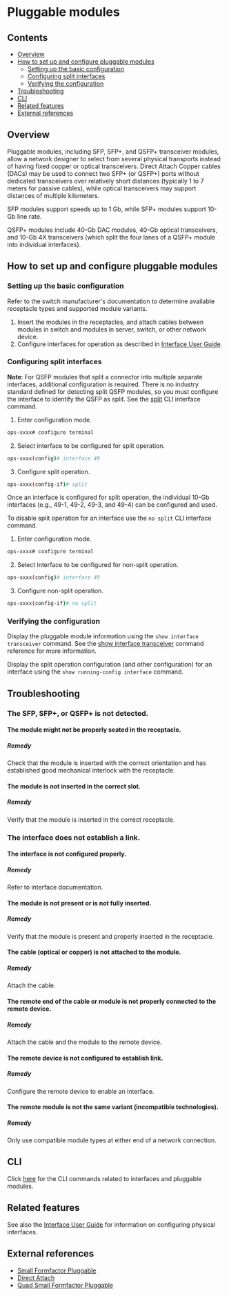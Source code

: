 
# Pluggable modules

## Contents

- [Overview](#overview)
- [How to set up and configure pluggable modules](#how-to-set-up-and-configure-pluggable-modules)
	- [Setting up the basic configuration](#setting-up-the-basic-configuration)
	- [Configuring split interfaces](#configuring-split-interfaces)
	- [Verifying the configuration](#verifying-the-configuration)
- [Troubleshooting](#troubleshooting)
- [CLI](#cli)
- [Related features](#related-features)
- [External references](#external-references)

## Overview
Pluggable modules, including SFP, SFP+, and QSFP+ transceiver modules, allow a network designer to select from several physical transports instead of having fixed copper or optical transceivers. Direct Attach Copper cables (DACs) may be used to connect two SFP+ (or QSFP+) ports without dedicated transceivers over relatively short distances (typically 1 to 7 meters for passive cables), while optical transceivers may support distances of multiple kilometers.

SFP modules support speeds up to 1 Gb, while SFP+ modules support 10-Gb line rate.

QSFP+ modules include 40-Gb DAC modules, 40-Gb optical transceivers, and 10-Gb 4X transceivers (which split the four lanes of a QSFP+ module into individual interfaces).

## How to set up and configure pluggable modules

### Setting up the basic configuration

Refer to the switch manufacturer's documentation to determine available receptacle types and supported module variants.
 1. Insert the modules in the receptacles, and attach cables between modules in switch and modules in server, switch, or other network device.
 1. Configure interfaces for operation as described in [Interface User Guide](http://www.openswitch.net/documents/user/interface_user_guide).

### Configuring split interfaces
**Note**: For QSFP modules that split a connector into multiple separate interfaces, additional configuration is required. There is no industry standard defined for detecting split QSFP modules, so you must configure the interface to identify the QSFP as split. See the [split](http://www.openswitch.net/documents/user/interface_cli#intfsplit) CLI interface command.

1. Enter configuration mode.
```bash
ops-xxxx# configure terminal
```
2. Select interface to be configured for split operation.
```bash
ops-xxxx(config)# interface 49
```
3. Configure split operation.
```bash
ops-xxxx(config-if)# split
```

Once an interface is configured for split operation, the individual 10-Gb interfaces (e.g., 49-1, 49-2, 49-3, and 49-4) can be configured and used.

To disable split operation for an interface use the `no split` CLI interface command.

1. Enter configuration mode.
```bash
ops-xxxx# configure terminal
```
2. Select interface to be configured for non-split operation.
```bash
ops-xxxx(config)# interface 49
```
3. Configure non-split operation.
```bash
ops-xxxx(config-if)# no split
```

### Verifying the configuration

Display the pluggable module information using the `show interface transceiver` command. See the [show interface transceiver](http://www.openswitch.net/documents/user/interface_cli#showalltransintf) command reference for more information.

Display the split operation configuration (and other configuration) for an interface using the `show running-config interface` command.

## Troubleshooting

### The SFP, SFP+, or QSFP+ is not detected.
#### The module might not be properly seated in the receptacle.
##### Remedy
Check that the module is inserted with the correct orientation and has established good mechanical interlock with the receptacle.
#### The module is not inserted in the correct slot.
##### Remedy
Verify that the module is inserted in the correct receptacle.
### The interface does not establish a link.
#### The interface is not configured properly.
##### Remedy
Refer to interface documentation.
#### The module is not present or is not fully inserted.
##### Remedy
Verify that the module is present and properly inserted in the receptacle.
#### The cable (optical or copper) is not attached to the module.
##### Remedy
Attach the cable.
#### The remote end of the cable or module is not properly connected to the remote device.
##### Remedy
Attach the cable and the module to the remote device.
#### The remote device is not configured to establish link.
##### Remedy
Configure the remote device to enable an interface.
#### The remote module is not the same variant (incompatible technologies).
##### Remedy
Only use compatible module types at either end of a network connection.

## CLI
Click [here](http://www.openswitch.net/documents/user/interface_cli) for the CLI commands related to interfaces and pluggable modules.

## Related features
See also the [Interface User Guide](http://www.openswitch.net/documents/user/interface_user_guide) for information on configuring physical interfaces.

## External references
- [Small Formfactor Pluggable](https://en.wikipedia.org/wiki/Small_form-factor_pluggable_transceiver "Wikipedia")
- [Direct Attach](https://en.wikipedia.org/wiki/10_Gigabit_Ethernet#SFP.2B_Direct_Attach "Wikipedia")
- [Quad Small Formfactor Pluggable](https://en.wikipedia.org/wiki/QSFP "Wikipedia")

